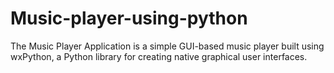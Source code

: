 # Music-player-using-python
The Music Player Application is a simple GUI-based music player built using wxPython, a Python library for creating native graphical user interfaces.
